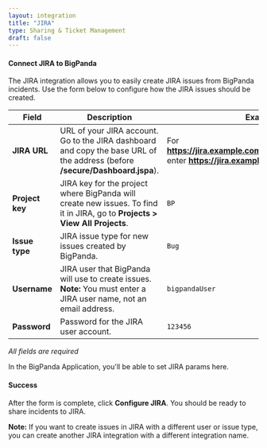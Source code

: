 ```yaml
---
layout: integration
title: "JIRA"
type: Sharing & Ticket Management
draft: false
---
```


#### Connect JIRA to BigPanda

The JIRA integration allows you to easily create JIRA issues from BigPanda incidents.
Use the form below to configure how the JIRA issues should be created.


|Field|Description|Example|
|-----|-----------|-------|
|**JIRA URL**|URL of your JIRA account. Go to the JIRA dashboard and copy the base URL of the address (before **/secure/Dashboard.jspa**).|For **https://jira.example.com/secure/Dashboard.jspa**, enter **https://jira.example.com**|
|**Project key**|JIRA key for the project where BigPanda will create new issues. To find it in JIRA, go to **Projects > View All Projects**.|`BP`|
|**Issue type**|JIRA issue type for new issues created by BigPanda.|`Bug`|
|**Username**|JIRA user that BigPanda will use to create issues. **Note:** You must enter a JIRA user name, not an email address.|`bigpandaUser`|
|**Password**|Password for the JIRA user account.|`123456`|

<!-- app-only-start -->

<!-- include 'integrations/jira/jira' -->
*All fields are required*

<!-- app-only-end -->

<!-- docs-only-start -->

In the BigPanda Application, you'll be able to set JIRA params here.

<!-- docs-only-end -->

<!-- section-separator -->
#### Success
After the form is complete, click **Configure JIRA**.
You should be ready to share incidents to JIRA.

**Note:** If you want to create issues in JIRA with a different user or issue type, you can create another JIRA integration with a different integration name.
